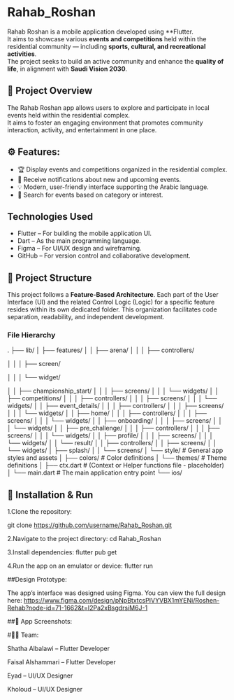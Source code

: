 # Rahab_Roshan
Rahab Roshan is a mobile application developed using **Flutter.  
It aims to showcase various **events and competitions** held within the residential community — including **sports, cultural, and recreational activities**.  
The project seeks to build an active community and enhance the **quality of life**, in alignment with **Saudi Vision 2030**.

## 📱 Project Overview
The Rahab Roshan app allows users to explore and participate in local events held within the residential complex.  
It aims to foster an engaging environment that promotes community interaction, activity, and entertainment in one place.


## ⚙️ Features:
- 🏆 Display events and competitions organized in the residential complex.  
- 🔔 Receive notifications about new and upcoming events.  
- 💡 Modern, user-friendly interface supporting the Arabic language.  
- 🔎 Search for events based on category or interest.

  
##  Technologies Used
- Flutter – For building the mobile application UI.  
- Dart – As the main programming language.  
- Figma – For UI/UX design and wireframing.  
- GitHub – For version control and collaborative development.


## 📂 Project Structure

This project follows a **Feature-Based Architecture**. Each part of the User Interface (UI) and the related Control Logic (Logic) for a specific feature resides within its own dedicated folder. This organization facilitates code separation, readability, and independent development.

### File Hierarchy

.
├── lib/
│   ├── features/
│   │   ├── arena/
│   │   │   ├── controllers/

│   │   │   ├── screen/

│   │   │   └── widget/

│   │   ├── championship_start/
│   │   │   ├── screens/
│   │   │   └── widgets/
│   │   ├── competitions/
│   │   │   ├── controllers/
│   │   │   ├── screens/
│   │   │   └── widgets/
│   │   ├── event_details/
│   │   │   ├── controllers/
│   │   │   ├── screens/
│   │   │   └── widgets/
│   │   ├── home/
│   │   │   ├── controllers/
│   │   │   ├── screens/
│   │   │   └── widgets/
│   │   ├── onboarding/
│   │   │   ├── screens/
│   │   │   └── widgets/
│   │   ├── pre_challenge/
│   │   │   ├── controllers/
│   │   │   ├── screens/
│   │   │   └── widgets/
│   │   ├── profile/
│   │   │   ├── screens/
│   │   │   └── widgets/
│   │   └── result/
│   │       ├── controllers/
│   │       ├── screens/
│   │       └── widgets/
│   ├── splash/
│   │   └── screens/
│   └── style/                  # General app styles and assets
│       ├── colors/             # Color definitions
│       └── themes/             # Theme definitions
│   ├── ctx.dart                # (Context or Helper functions file - placeholder)
│   └── main.dart               # The main application entry point
└── ios/

  ## 🚀 Installation & Run
1.Clone the repository:

git clone https://github.com/username/Rahab_Roshan.git
   
2.Navigate to the project directory:
     cd Rahab_Roshan
     
3.Install dependencies:
  flutter pub get
  
4.Run the app on an emulator or device:
   flutter run





 ##Design Prototype:

  The app’s interface was designed using Figma.
  You can view the full design here:
    https://www.figma.com/design/pNpBtxtcsPIVYVBX1mYENi/Roshen-Rehab?node-id=71-1662&t=I2Pa2xBsgdrsiM6J-1 
   
##📸 App Screenshots:








#👩‍💻 Team:

Shatha Albalawi – Flutter Developer

Faisal Alshammari – Flutter Developer

Eyad – UI/UX Designer

Kholoud – UI/UX Designer





